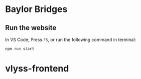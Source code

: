 # Baylor Bridges

## Run the website

In VS Code, Press `F5`, or run the following command in terminal:

```
npm run start
```
# vlyss-frontend
